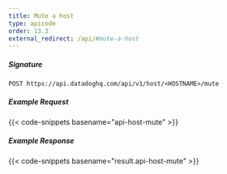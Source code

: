 ```yaml
---
title: Mute a host
type: apicode
order: 13.3
external_redirect: /api/#mute-a-host
---
```


##### Signature
`POST https://api.datadoghq.com/api/v1/host/<HOSTNAME>/mute`
##### Example Request
{{< code-snippets basename="api-host-mute" >}}
##### Example Response
{{< code-snippets basename="result.api-host-mute" >}}
